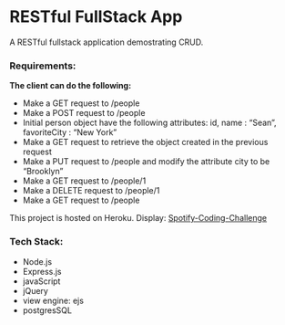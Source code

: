 # RESTful FullStack App

A RESTful fullstack application demostrating CRUD.

### Requirements:
**The client can do the following:**
* Make a GET request to /people
* Make a POST request to /people
* Initial person object have the following attributes: id, name : “Sean”, favoriteCity : “New York”
* Make a GET request to retrieve the object created in the previous request
* Make a PUT request to /people and modify the attribute city to be “Brooklyn”
* Make a GET request to /people/1
* Make a DELETE request to /people/1
* Make a GET request to /people

This project is hosted on Heroku. Display: [Spotify-Coding-Challenge](https://peaceful-coast-60028.herokuapp.com/)

### Tech Stack:
* Node.js
* Express.js
* javaScript
* jQuery
* view engine: ejs
* postgresSQL
